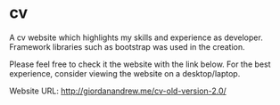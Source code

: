 # cv

A cv website which highlights my skills and experience as developer. Framework libraries such as bootstrap was used in the creation. 

Please feel free to check it the website with the link below. For the best experience, consider viewing the 
website on a desktop/laptop.

Website URL: http://giordanandrew.me/cv-old-version-2.0/

